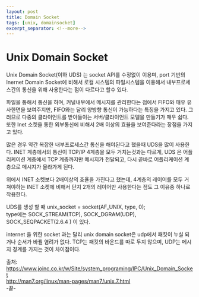 ```yaml
---
layout: post
title: Domain Socket 
tags: [unix, domainsocket]
excerpt_separator: <!--more-->
---
```


# Unix Domain Socket

Unix Domain Socket(이하 UDS) 는 socket API를 수정없이 이용며,
port 기반의 Inernet Domain Socket에 비해서 로컬 시스템의 파일시스템을 이용해서 내부프로세스간의 통신을 위해 사용한다는 점이 다르다고 할수 있다. 

파일을 통해서 통신을 하며, 커널내부에서 메시지를 관리한다는 점에서 FIFO와 매우 유사한면을 보여주지만, FIFO와는 달리 양방향 통신이 가능하다는 특징을 가지고 있다. 그러므로 다중의 클라이언트를 받아들이는 서버/클라이언트 모델을 만들기가 매우 쉽다.
또한 Inet 소켓을 통한 외부통신에 비해서 2배 이상의 효율을 보여준다라는 장점을 가지고 있다. 

많은 경우 약간 복잡한 내부프로세스간 통신을 해야된다고 했을때 UDS을 많이 사용한다.
INET 계층에서의 통신이 TCP/IP 4계층을 모두 거치는것과는 다르게, UDS 은 어플리케이션 계층에서 TCP 계층까지만 메시지가 전달되고,
다시 곧바로 어플리케이션 계층으로 메시지가 올라가게 된다.

위에서 INET 소켓보다 2배이상의 효율을 가진다고 했는데,
4계층의 레이어를 모두 거쳐야하는 INET 소켓에 비해서 단지 2개의 레이어만 사용한다는 점도 그 이유중 하나로 작용한다.

UDS를 생성 할 때   unix_socket = socket(AF_UNIX, type, 0);  
type에는 SOCK_STREAM(TCP), SOCK_DGRAM(UDP), SOCK_SEQPACKET(2.6.4 ) 이 있다.

internet 을 위한 socket 과는 달리 unix domain socket은 udp에서 패킷이 누실 되거나 순서가 바뀔 염려가 없다.
TCP는 패킷의 바운드를 따로 두지 않으며, UDP는 메시지 경계를 가지는 것이 차이점이다.
  
  
  
출처: https://www.joinc.co.kr/w/Site/system_programing/IPC/Unix_Domain_Socket  
http://man7.org/linux/man-pages/man7/unix.7.html  
-끝-
